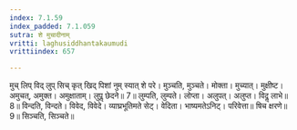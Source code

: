 ```yaml
---
index: 7.1.59
index_padded: 7.1.059
sutra: शे मुचादीनाम्
vritti: laghusiddhantakaumudi
vrittiindex: 657

---
```

मुच् लिप् विद् लुप् सिच् कृत् खिद् पिशां नुम् स्यात् शे परे। मुञ्चति, मुञ्चते। मोक्ता। मुच्यात्। मुक्षीष्ट। अमुचत्, अमुक्त। अमुक्षाताम्। लुपॢ छेदने॥ 7॥ लुम्पति, लुम्पते। लोप्ता। अलुपत्। अलुप्त। विदॢ लाभे॥ 8॥ विन्दति, विन्दते। विवेद, विवेदे। व्याघ्रभूतिमते सेट्। वेदिता। भाष्यमतेऽनिट्। परिवेत्ता॥ षिच क्षरणे॥ 9॥ सिञ्चति, सिञ्चते॥